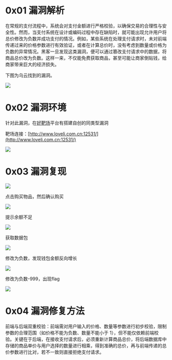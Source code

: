 # 0x01 漏洞解析
在常规的支付流程中，系统会对支付金额进行严格校验，以确保交易的合理性与安全性。然而，当支付系统在设计或编码过程中存在缺陷时，就可能出现允许用户将总价修改为负数并成功支付的情况。例如，某些系统在处理支付请求时，未对前端传递过来的价格参数进行有效验证，或者在计算总价时，没有考虑到数量或价格为负数的异常情况。黑客一旦发现这类漏洞，便可以通过篡改支付请求中的数据，将商品总价改为负数。这样一来，不仅能免费获取商品，甚至可能让商家倒贴钱，给商家带来巨大的经济损失。

下图为乌云找到的漏洞。

![](https://cdn.nlark.com/yuque/0/2025/png/8420228/1755432096439-b3736330-b983-4c92-bc6c-ffa714241ca9.png)

# 0x02 漏洞环境
针对此漏洞，在[好靶场](http://www.loveli.com.cn:12531/)平台有搭建自创的同类型漏洞

靶场连接：[http://www.loveli.com.cn:12531/](http://www.loveli.com.cn:12531/)

![](https://cdn.nlark.com/yuque/0/2025/png/8420228/1755432902103-36918181-b266-45ef-8a6c-f6e1cd9262f9.png)

# 0x03 漏洞复现
![](https://cdn.nlark.com/yuque/0/2025/png/50745682/1755246207904-e9b6d84b-c365-452f-b87b-a82583fdacc0.png)

点击购买物品，然后确认购买

![](https://cdn.nlark.com/yuque/0/2025/png/50745682/1755246232588-cda61f66-c610-4fb4-a739-63935c512ee0.png)

提示余额不足

![](https://cdn.nlark.com/yuque/0/2025/png/50745682/1755246247194-e159cd9b-2a7d-4745-aad7-b70d21b184f9.png)

获取数据包

![](https://cdn.nlark.com/yuque/0/2025/png/50745682/1755246302490-f5c3ee37-2609-475e-8652-cb30e70d0f05.png)

修改为负数，发现钱包金额反向增长

![](https://cdn.nlark.com/yuque/0/2025/png/50745682/1755246316426-45679359-3e01-4e95-a613-4ec6933e1dc9.png)

修改为负数-999，出现flag

![](https://cdn.nlark.com/yuque/0/2025/png/50745682/1755246345106-2cd78c9e-ccc3-4ed2-93f4-9eabed8c0a88.png)



## 
# 0x04 漏洞修复方法
前端与后端双重校验：前端需对用户输入的价格、数量等参数进行初步校验，限制参数的合理范围（如价格不能为负数、数量不能小于 1），但不能仅依赖前端校验。关键在于后端，在接收支付请求后，必须重新计算商品总价，将后端数据库中存储的商品单价与用户选择的数量进行相乘，得到准确的总价，再与前端传递的总价参数进行比对，若不一致则直接拒绝支付请求。





